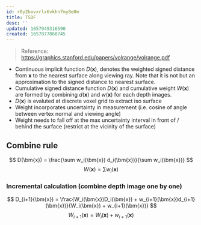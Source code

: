```yaml
---
id: r8y2bovxrlx6vkhn7my8e0m
title: TSDF
desc: ''
updated: 1657949316590
created: 1657877868745
---
```


> Reference: https://graphics.stanford.edu/papers/volrange/volrange.pdf

- Continuous implicit function $D(\bm{x})$, denotes the weighted signed distance from $\bm{x}$ to the nearest surface along viewing ray. Note that it is not but an approximation to the signed distance to nearest surface.
- Cumulative signed distance function $D(\bm{x})$ and cumulative weight $W(\bm{x})$ are formed by combining $d(\bm{x})$ and $w(\bm{x})$ for each depth images.
- $D(\bm{x})$ is evaluted at discrete voxel grid to extract iso surface
- Weight incorporates uncertainty in measurement (i.e. cosine of angle between vertex normal and viewing angle)
- Weight needs to fall off at the max uncertainty interval in front of / behind the surface (restrict at the vicinity of the surface)

## Combine rule
$$
D(\bm{x}) = \frac{\sum w_i(\bm{x}) d_i(\bm{x})}{\sum w_i(\bm{x})}
$$
$$
W(\bm{x}) = \sum w_i (\bm{x})
$$

### Incremental calculation (combine depth image one by one)
$$
D_{i+1}(\bm{x}) = \frac{W_i(\bm{x})D_i(\bm{x}) + w_{i+1}(\bm{x})d_{i+1}(\bm{x})}{W_i(\bm{x}) + w_{i+1}(\bm{x})}
$$
$$
W_{i+1}(\bm{x}) = W_i(\bm{x}) + w_{i+1}(\bm{x})
$$